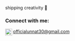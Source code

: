 shipping creativity 🍊


### Connect with me:
[<img align="left" alt="LinkedIn" width="22px" src="https://raw.githubusercontent.com/rahuldkjain/github-profile-readme-generator/master/src/images/icons/Social/linked-in-alt.svg" />](https://linkedin.com/in/unnxt30)

officialunnat30@gmail.com

